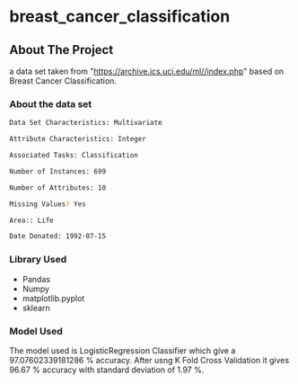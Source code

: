 # breast_cancer_classification
## About The Project
a data set taken from "https://archive.ics.uci.edu/ml//index.php" based on Breast Cancer Classification.
### About the data set
 ```sh  
Data Set Characteristics: Multivariate
  ```
  ```sh  
Attribute Characteristics: Integer
  ```
   ```sh  
Associated Tasks: Classification
  ```
   ```sh  
Number of Instances: 699
  ```
   ```sh  	
Number of Attributes: 10
  ```
  ```sh  	
Missing Values? Yes
  ```
```sh  	
Area:: Life
  ```
  ```sh  	
Date Donated: 1992-07-15
  ```
### Library Used
* Pandas
* Numpy
* matplotlib.pyplot
* sklearn
### Model Used
The model used is LogisticRegression Classifier which give a 97.07602339181286 % accuracy. After usng K Fold Cross Validation it gives  96.67 %
accuracy with standard deviation of 1.97 %.
